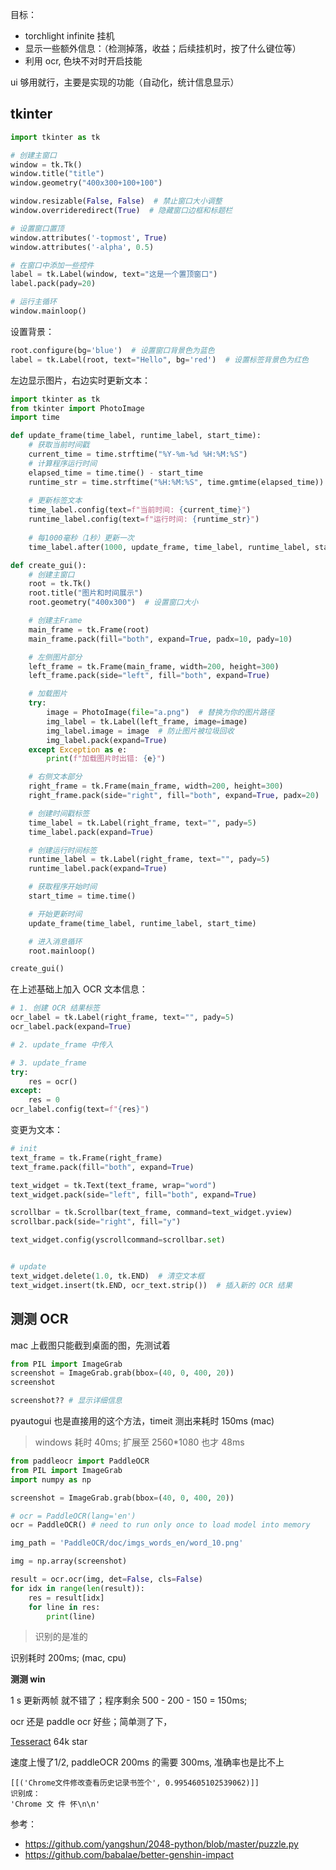 
目标：
- torchlight infinite 挂机
- 显示一些额外信息：（检测掉落，收益；后续挂机时，按了什么键位等）
- 利用 ocr, 色块不对时开启技能


ui 够用就行，主要是实现的功能（自动化，统计信息显示）


## tkinter


```python
import tkinter as tk

# 创建主窗口
window = tk.Tk()
window.title("title")
window.geometry("400x300+100+100")

window.resizable(False, False)  # 禁止窗口大小调整
window.overrideredirect(True)  # 隐藏窗口边框和标题栏

# 设置窗口置顶
window.attributes('-topmost', True)
window.attributes('-alpha', 0.5)

# 在窗口中添加一些控件
label = tk.Label(window, text="这是一个置顶窗口")
label.pack(pady=20)

# 运行主循环
window.mainloop()
```

设置背景：

```python
root.configure(bg='blue')  # 设置窗口背景色为蓝色
label = tk.Label(root, text="Hello", bg='red')  # 设置标签背景色为红色
```

左边显示图片，右边实时更新文本：


```python
import tkinter as tk
from tkinter import PhotoImage
import time

def update_frame(time_label, runtime_label, start_time):
    # 获取当前时间戳
    current_time = time.strftime("%Y-%m-%d %H:%M:%S")
    # 计算程序运行时间
    elapsed_time = time.time() - start_time
    runtime_str = time.strftime("%H:%M:%S", time.gmtime(elapsed_time))
    
    # 更新标签文本
    time_label.config(text=f"当前时间: {current_time}")
    runtime_label.config(text=f"运行时间: {runtime_str}")
    
    # 每1000毫秒（1秒）更新一次
    time_label.after(1000, update_frame, time_label, runtime_label, start_time)

def create_gui():
    # 创建主窗口
    root = tk.Tk()
    root.title("图片和时间展示")
    root.geometry("400x300")  # 设置窗口大小

    # 创建主Frame
    main_frame = tk.Frame(root)
    main_frame.pack(fill="both", expand=True, padx=10, pady=10)

    # 左侧图片部分
    left_frame = tk.Frame(main_frame, width=200, height=300)
    left_frame.pack(side="left", fill="both", expand=True)

    # 加载图片
    try:
        image = PhotoImage(file="a.png")  # 替换为你的图片路径
        img_label = tk.Label(left_frame, image=image)
        img_label.image = image  # 防止图片被垃圾回收
        img_label.pack(expand=True)
    except Exception as e:
        print(f"加载图片时出错: {e}")

    # 右侧文本部分
    right_frame = tk.Frame(main_frame, width=200, height=300)
    right_frame.pack(side="right", fill="both", expand=True, padx=20)

    # 创建时间戳标签
    time_label = tk.Label(right_frame, text="", pady=5)
    time_label.pack(expand=True)

    # 创建运行时间标签
    runtime_label = tk.Label(right_frame, text="", pady=5)
    runtime_label.pack(expand=True)

    # 获取程序开始时间
    start_time = time.time()

    # 开始更新时间
    update_frame(time_label, runtime_label, start_time)

    # 进入消息循环
    root.mainloop()

create_gui()
```

在上述基础上加入 OCR 文本信息：

```python
# 1. 创建 OCR 结果标签
ocr_label = tk.Label(right_frame, text="", pady=5)
ocr_label.pack(expand=True)

# 2. update_frame 中传入

# 3. update_frame
try:
    res = ocr()
except:
    res = 0
ocr_label.config(text=f"{res}")
```

变更为文本：

```python
# init
text_frame = tk.Frame(right_frame)
text_frame.pack(fill="both", expand=True)

text_widget = tk.Text(text_frame, wrap="word")
text_widget.pack(side="left", fill="both", expand=True)

scrollbar = tk.Scrollbar(text_frame, command=text_widget.yview)
scrollbar.pack(side="right", fill="y")

text_widget.config(yscrollcommand=scrollbar.set)


# update 
text_widget.delete(1.0, tk.END)  # 清空文本框
text_widget.insert(tk.END, ocr_text.strip())  # 插入新的 OCR 结果
```

## 测测 OCR

mac 上截图只能截到桌面的图，先测试着


```python
from PIL import ImageGrab
screenshot = ImageGrab.grab(bbox=(40, 0, 400, 20))
screenshot

screenshot?? # 显示详细信息
```

pyautogui 也是直接用的这个方法，timeit 测出来耗时 150ms (mac)

> windows 耗时 40ms; 扩展至 2560*1080 也才 48ms 


```python
from paddleocr import PaddleOCR
from PIL import ImageGrab
import numpy as np

screenshot = ImageGrab.grab(bbox=(40, 0, 400, 20))

# ocr = PaddleOCR(lang='en')
ocr = PaddleOCR() # need to run only once to load model into memory

img_path = 'PaddleOCR/doc/imgs_words_en/word_10.png'

img = np.array(screenshot)

result = ocr.ocr(img, det=False, cls=False)
for idx in range(len(result)):
    res = result[idx]
    for line in res:
        print(line)
```

> 识别的是准的


识别耗时 200ms; (mac, cpu)

**测测 win**


1 s 更新两帧 就不错了；程序剩余 500 - 200 - 150 = 150ms;



ocr 还是 paddle ocr 好些；简单测了下，


[Tesseract](https://github.com/tesseract-ocr/tesseract) 64k star 

速度上慢了1/2, paddleOCR 200ms 的需要 300ms, 准确率也是比不上

```
[[('Chrome文件修改查看历史记录书签个', 0.9954605102539062)]]
识别成：
'Chrome 文 件 怀\n\n'
```






参考：
- https://github.com/yangshun/2048-python/blob/master/puzzle.py
- https://github.com/babalae/better-genshin-impact
